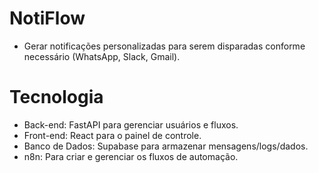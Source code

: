 # NotiFlow
 - Gerar notificações personalizadas para serem disparadas conforme necessário (WhatsApp, Slack, Gmail).

# Tecnologia
- Back-end: FastAPI para gerenciar usuários e fluxos.
- Front-end: React para o painel de controle.
- Banco de Dados: Supabase para armazenar mensagens/logs/dados.
- n8n: Para criar e gerenciar os fluxos de automação.